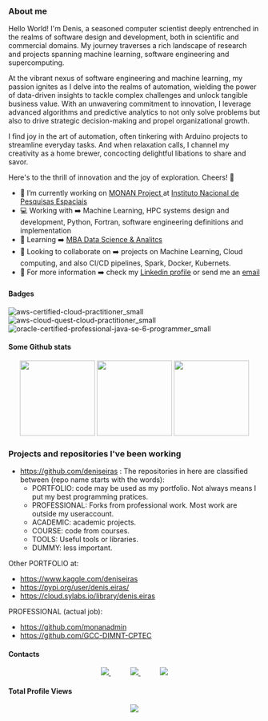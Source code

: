 ### About me

Hello World! I'm Denis, a seasoned computer scientist deeply entrenched in the realms of software design and development, both in scientific and commercial domains. My journey traverses a rich landscape of research and projects spanning machine learning, software engineering and supercomputing.

At the vibrant nexus of software engineering and machine learning, my passion ignites as I delve into the realms of automation, wielding the power of data-driven insights to tackle complex challenges and unlock tangible business value. With an unwavering commitment to innovation, I leverage advanced algorithms and predictive analytics to not only solve problems but also to drive strategic decision-making and propel organizational growth.

I find joy in the art of automation, often tinkering with Arduino projects to streamline everyday tasks. And when relaxation calls, I channel my creativity as a home brewer, concocting delightful libations to share and savor.

Here's to the thrill of innovation and the joy of exploration. Cheers! 🍻

- 🔭 I’m currently working on <a href="https://github.com/monanadmin"> MONAN Project </a> at <a href="https://www.gov.br/inpe">Instituto Nacional de Pesquisas Espaciais</a>
- 💻 Working with ➡️ Machine Learning, HPC systems design and development, Python, Fortran, software engineering definitions and implementation
- 🌱 Learning ➡️ <a href="https://mbauspesalq.com/cursos/mba-em-data-science-e-analytics"> MBA Data Science & Analitcs </a>
- 👯 Looking to collaborate on ➡️ projects on Machine Learning, Cloud computing, and also CI/CD pipelines, Spark, Docker, Kubernets.
- 💾 For more information ➡️ check my [Linkedin profile](https://www.linkedin.com/in/deniseiras) or send me an [email](mailto:denis.eiras@gmail.com)

#### Badges

![aws-certified-cloud-practitioner_small](https://user-images.githubusercontent.com/6113640/221230852-5c8d9860-f855-43e4-b96d-d5c684ef542c.png)
![aws-cloud-quest-cloud-practitioner_small](https://user-images.githubusercontent.com/6113640/221230987-f16a373f-6686-4b8a-96ef-83ed6db2f570.png)
![oracle-certified-professional-java-se-6-programmer_small](https://user-images.githubusercontent.com/6113640/221231067-58db0aef-ad20-437d-b0ac-39acd4b774dc.png)

#### Some Github stats

<div align="center">
<img height="150em" src="https://github-readme-stats.vercel.app/api?username=deniseiras&show_icons=true&theme=transparent&include_all_commits=true&count_private=false&hide_border=true"/> 
<img height="150em" src="https://github-profile-summary-cards.vercel.app/api/cards/profile-details?username=deniseiras&theme=github_dark"/> 
<img height="150em" src="http://github-profile-summary-cards.vercel.app/api/cards/repos-per-language?username=deniseiras&theme=github_dark"/>
</div>

### Projects and repositories I've been working

- https://github.com/deniseiras : The repositories in here are classified between (repo name starts with the words):
  - PORTFOLIO: code may be used as my portfolio. Not always means I put my best programming pratices. 
  - PROFESSIONAL: Forks from professional work. Most work are outside my useraccount.
  - ACADEMIC: academic projects.
  - COURSE: code from courses.
  - TOOLS: Useful tools or libraries.
  - DUMMY: less important.

Other PORTFOLIO at:
- https://www.kaggle.com/deniseiras
- https://pypi.org/user/denis.eiras/
- https://cloud.sylabs.io/library/denis.eiras

PROFESSIONAL (actual job):
- https://github.com/monanadmin 
- https://github.com/GCC-DIMNT-CPTEC

  
#### Contacts

<p align="center">
    <a href="https://www.linkedin.com/in/deniseiras">
        <img src="https://img.shields.io/badge/linkedin-%230077B5.svg?&style=for-the-badge&logo=linkedin&logoColor=white&link=mailto:https://www.linkedin.com/in/deniseiras/">
    </a>
    &nbsp;&nbsp;&nbsp;&nbsp;&nbsp;&nbsp;&nbsp;&nbsp;&nbsp;
    <a href="mailto:denis.eiras@gmail.com">
        <img src="https://img.shields.io/badge/gmail-D14836?&style=for-the-badge&logo=gmail&logoColor=white&link=mailto:denis.eiras@gmail.com">
    </a>
        &nbsp;&nbsp;&nbsp;&nbsp;&nbsp;&nbsp;&nbsp;&nbsp;&nbsp;
    <a href="https://t.me/denis_eiras">
        <img  src="https://img.shields.io/badge/telegram-%23100000.svg?&style=for-the-badge&logo=telegram&logoColor=white&link=mailto:                           [https://web.telegram.org](https://t.me/denis_eiras)">
    </a>

</p>

<p align="center"> 

  #### Total Profile Views  <br>
 <p align="center"> 
   <img alingn="center" src="https://profile-counter.glitch.me/deniseiras/count.svg" />
 </p>

</p>

